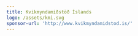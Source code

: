 ```yaml
---
title: Kvikmyndamiðstöð Íslands
logo: /assets/kmi.svg
sponsor-url: 'http://www.kvikmyndamidstod.is/'
---
```



